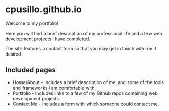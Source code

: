 # cpusillo.github.io
Welcome to my portfolio!

Here you will find a brief description of my professional life and a few web development projects I have completed.

The site features a contact form so that you may get in touch with me if desired.

## Included pages
* Home/About - Includes a brief description of me, and some of the tools and frameworks I am comfortable with.
* Portfolio - Includes links to a few of my Github repos containing web development projects.
* Contact Me - includes a form with which someone could contact me.
